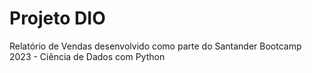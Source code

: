 # Projeto DIO
 Relatório de Vendas desenvolvido como parte do Santander Bootcamp 2023 - Ciência de Dados com Python
